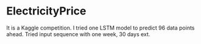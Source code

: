 # ElectricityPrice
 It is a Kaggle competition.
I tried one LSTM model to predict 96 data points ahead. Tried input sequence with one week, 30 days ext.
